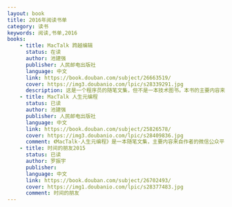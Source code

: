 ```yaml
---
layout: book
title: 2016年阅读书单
category: 读书
keywords: 阅读,书单,2016
books: 
    - title: MacTalk 跨越编辑
      status: 在读
      author: 池建强
      publisher: 人民邮电出版社
      language: 中文
      link: https://book.douban.com/subject/26663519/
      cover: https://img3.doubanio.com/lpic/s28339291.jpg
      description: 这是一个程序员的随笔文集，但不是一本技术图书。本书的主要内容来自作者的微信公众平台“MacTalk”，书中包含了 5 个主题，分别是：写给走在编程路上的人、文艺中年、自省、跨越和人物，共 60 多篇文章。书中有作者对生活的思考，对边界的探寻，有作者身边的人和他们的故事，其中的一些文字还记录了这个时代的某个剪影，或某段情感。
    - title: MacTalk 人生元编程
      status: 已读
      author: 池建强
      publisher: 人民邮电出版社
      language: 中文
      link: https://book.douban.com/subject/25826578/
      cover: https://img3.doubanio.com/lpic/s28409836.jpg
      comment: 《MacTalk·人生元编程》是一本随笔文集，主要内容来自作者的微信公众平台“MacTalk By 池建强”。本书撰写于2013年，书中时间线却不止于此。作者以一个70 后程序员的笔触，立于Mac 之上，讲述技术与人文的故事，有历史，有明天，有技术，有人生。70 多篇文章划分为六大主题：Mac、程序员与编程、科技与人文、人物、工具、职场。篇篇独立成文，可拆可合，随时阅读。
    - title: 时间的朋友2015
      status: 已读
      author: 罗振宇
      publisher: 
      language: 中文
      link: https://book.douban.com/subject/26702493/
      cover: https://img1.doubanio.com/lpic/s28377483.jpg
      comment: 时间的朋友
---
```





     
  
